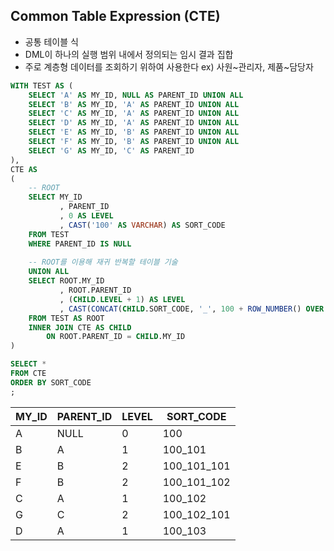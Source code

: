 <!-- --- --><!-- title: CTE --><!-- updated: 2023-01-20 06:41:38Z --><!-- created: 2023-01-18 07:11:05Z --><!-- latitude: 37.44491680 --><!-- longitude: 127.13886840 --><!-- altitude: 0.0000 --><!-- --- -->## Common Table Expression (CTE)- 공통 테이블 식- DML이 하나의 실행 범위 내에서 정의되는 임시 결과 집합- 주로 계층형 데이터를 조회하기 위하여 사용한다  ex) 사원~관리자, 제품~담당자```sqlWITH TEST AS (	SELECT 'A' AS MY_ID, NULL AS PARENT_ID UNION ALL	SELECT 'B' AS MY_ID, 'A' AS PARENT_ID UNION ALL	SELECT 'C' AS MY_ID, 'A' AS PARENT_ID UNION ALL	SELECT 'D' AS MY_ID, 'A' AS PARENT_ID UNION ALL	SELECT 'E' AS MY_ID, 'B' AS PARENT_ID UNION ALL	SELECT 'F' AS MY_ID, 'B' AS PARENT_ID UNION ALL	SELECT 'G' AS MY_ID, 'C' AS PARENT_ID ),CTE AS (	-- ROOT	SELECT MY_ID		   , PARENT_ID		   , 0 AS LEVEL		   , CAST('100' AS VARCHAR) AS SORT_CODE	FROM TEST	WHERE PARENT_ID IS NULL		-- ROOT를 이용해 재귀 반복할 테이블 기술	UNION ALL	SELECT ROOT.MY_ID		   , ROOT.PARENT_ID		   , (CHILD.LEVEL + 1) AS LEVEL		   , CAST(CONCAT(CHILD.SORT_CODE, '_', 100 + ROW_NUMBER() OVER (ORDER BY CHILD.MY_ID)) AS VARCHAR) AS SORT_CODE	FROM TEST AS ROOT	INNER JOIN CTE AS CHILD		ON ROOT.PARENT_ID = CHILD.MY_ID)SELECT *FROM CTEORDER BY SORT_CODE;```|MY_ID|PARENT_ID|LEVEL|SORT_CODE||--|--|--|--||A	|NULL	|0	|100        ||B	|A	    |1	|100_101    ||E	|B	    |2	|100_101_101||F	|B	    |2	|100_101_102||C	|A	    |1	|100_102    ||G	|C	    |2	|100_102_101||D	|A	    |1	|100_103    |